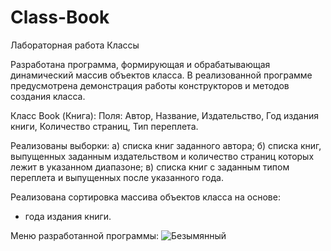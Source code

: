 # Class-Book

Лабораторная работа Классы

Разработана программа, формирующая и обрабатывающая динамический массив объектов класса. В реализованной программе предусмотрена демонстрация работы конструкторов и методов создания класса.

Класс Book (Книга): Поля: Автор, Название, Издательство, Год издания книги, Количество страниц, Тип переплета.

Реализованы выборки:
а) списка книг заданного автора; 
б) списка книг, выпущенных заданным издательством и количество страниц которых лежит в указанном диапазоне;
в) списка книг с заданным типом переплета и выпущенных после указанного года. 

Реализована сортировка массива объектов класса на основе:
- года издания книги.

Меню разработанной программы:
![Безымянный](https://user-images.githubusercontent.com/76547066/147497592-17636910-d921-49ca-b62b-3380a4516cce.png)
